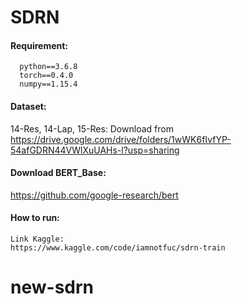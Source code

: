 # SDRN

#### Requirement:

```
  python==3.6.8
  torch==0.4.0
  numpy==1.15.4
```

#### Dataset:
14-Res, 14-Lap, 15-Res: Download from https://drive.google.com/drive/folders/1wWK6fIvfYP-54afGDRN44VWlXuUAHs-l?usp=sharing

#### Download BERT_Base:
https://github.com/google-research/bert



#### How to run:
```
Link Kaggle:
https://www.kaggle.com/code/iamnotfuc/sdrn-train
```
# new-sdrn
